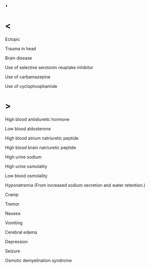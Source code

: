 # .

# <

Ectopic

Trauma in head

Brain disease

Use of selective serotonin reuptake inhibitor

Use of carbamazepine

Use of cyclophosphamide

# >

High blood antidiuretic hormone

Low blood aldosterone

High blood atrium natriuretic peptide

High blood brain natriuretic peptide

High urine sodium

High urine osmolality

Low blood osmolality

Hyponatremia
(From increased sodium secretion and water retention.)

Cramp

Tremor

Nausea

Vomiting

Cerebral edema

Depression

Seizure

Osmotic demyelination syndrome
